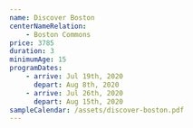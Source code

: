 ```yaml
---
name: Discover Boston
centerNameRelation:
    - Boston Commons
price: 3785
duration: 3
minimumAge: 15
programDates:
    - arrive: Jul 19th, 2020
      depart: Aug 8th, 2020
    - arrive: Jul 26th, 2020
      depart: Aug 15th, 2020
sampleCalendar: /assets/discover-boston.pdf
---
```

